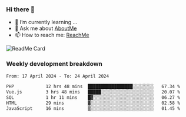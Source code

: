 ### Hi there 👋

- 🌱 I’m currently learning ...
- 💬 Ask me about [AboutMe](https://www.itzcy.com/about)
- 📫 How to reach me: [ReachMe](https://www.itzcy.com/about)

![ReadMe Card](https://github-readme-stats-ten-gilt.vercel.app/api?username=SuperChenYun&show_icons=true&title_color=fff&icon_color=79ff97&text_color=9f9f9f&bg_color=151515&hide_border=true)

### Weekly development breakdown
<!--START_SECTION:waka-->

```txt
From: 17 April 2024 - To: 24 April 2024

PHP            12 hrs 48 mins  █████████████████░░░░░░░░   67.34 %
Vue.js         3 hrs 48 mins   █████░░░░░░░░░░░░░░░░░░░░   20.07 %
SQL            1 hr 11 mins    █▓░░░░░░░░░░░░░░░░░░░░░░░   06.27 %
HTML           29 mins         ▓░░░░░░░░░░░░░░░░░░░░░░░░   02.58 %
JavaScript     16 mins         ▒░░░░░░░░░░░░░░░░░░░░░░░░   01.45 %
```

<!--END_SECTION:waka-->
